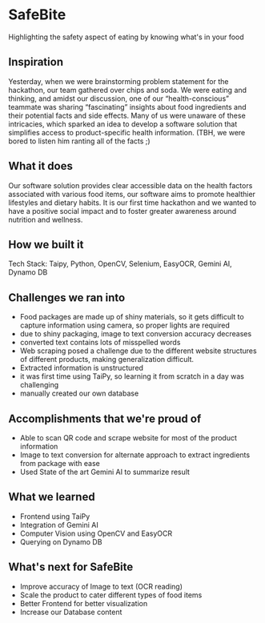 # SafeBite
Highlighting the safety aspect of eating by knowing what's in your food

## Inspiration
Yesterday, when we were brainstorming problem statement for the hackathon, our team gathered over chips and soda. We were eating and thinking, and amidst our discussion, one of our “health-conscious” teammate was sharing “fascinating” insights about food ingredients and their potential facts and side effects. Many of us were unaware of these intricacies, which sparked an idea to develop a software solution that simplifies access to product-specific health information. (TBH, we were bored to listen him ranting all of the facts ;) 


## What it does
Our software solution provides clear accessible data on the health factors associated with various food items, our software aims to promote healthier lifestyles and dietary habits. It is our first time hackathon and we wanted to have a positive social impact and to foster greater awareness around nutrition and wellness.


## How we built it
Tech Stack: Taipy, Python, OpenCV, Selenium, EasyOCR, Gemini AI, Dynamo DB


## Challenges we ran into
- Food packages are made up of shiny materials, so it gets difficult to capture information using camera, so proper lights are required
- due to shiny packaging, image to text conversion accuracy decreases
- converted text contains lots of misspelled words
- Web scraping posed a challenge due to the different website structures of different products, making generalization difficult.
- Extracted information is unstructured
- it was first time using TaiPy, so learning it from scratch in a day was challenging
- manually created our own database


## Accomplishments that we're proud of
- Able to scan QR code and scrape website for most of the product information
- Image to text conversion for alternate approach to extract ingredients from package with ease
- Used State of the art Gemini AI to summarize result


## What we learned
- Frontend using TaiPy
- Integration of Gemini AI
- Computer Vision using OpenCV and EasyOCR
- Querying on Dynamo DB 


## What's next for SafeBite
- Improve accuracy of Image to text (OCR reading)
- Scale the product to cater different types of food items
- Better Frontend for better visualization
- Increase our Database content
